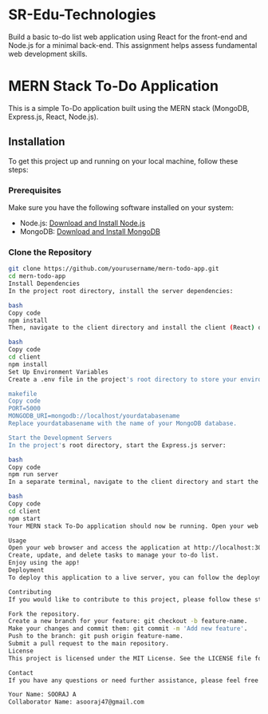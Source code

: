 # SR-Edu-Technologies
Build a basic to-do list web application using React for the front-end and Node.js for a minimal back-end. This assignment helps assess fundamental web development skills.
# MERN Stack To-Do Application

This is a simple To-Do application built using the MERN stack (MongoDB, Express.js, React, Node.js).

## Installation

To get this project up and running on your local machine, follow these steps:

### Prerequisites

Make sure you have the following software installed on your system:

- Node.js: [Download and Install Node.js](https://nodejs.org/)
- MongoDB: [Download and Install MongoDB](https://www.mongodb.com/try/download/community)

### Clone the Repository

```bash
git clone https://github.com/yourusername/mern-todo-app.git
cd mern-todo-app
Install Dependencies
In the project root directory, install the server dependencies:

bash
Copy code
npm install
Then, navigate to the client directory and install the client (React) dependencies:

bash
Copy code
cd client
npm install
Set Up Environment Variables
Create a .env file in the project's root directory to store your environment variables. Define the following variables:

makefile
Copy code
PORT=5000
MONGODB_URI=mongodb://localhost/yourdatabasename
Replace yourdatabasename with the name of your MongoDB database.

Start the Development Servers
In the project's root directory, start the Express.js server:

bash
Copy code
npm run server
In a separate terminal, navigate to the client directory and start the React development server:

bash
Copy code
cd client
npm start
Your MERN stack To-Do application should now be running. Open your web browser and access it at http://localhost:3000.

Usage
Open your web browser and access the application at http://localhost:3000.
Create, update, and delete tasks to manage your to-do list.
Enjoy using the app!
Deployment
To deploy this application to a live server, you can follow the deployment guides for your chosen hosting platform. Some popular options include Heroku, Netlify, and AWS.

Contributing
If you would like to contribute to this project, please follow these steps:

Fork the repository.
Create a new branch for your feature: git checkout -b feature-name.
Make your changes and commit them: git commit -m 'Add new feature'.
Push to the branch: git push origin feature-name.
Submit a pull request to the main repository.
License
This project is licensed under the MIT License. See the LICENSE file for details.

Contact
If you have any questions or need further assistance, please feel free to contact the project maintainers:

Your Name: SOORAJ A
Collaborator Name: asooraj47@gmail.com
